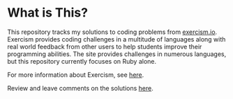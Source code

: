 # What is This?

This repository tracks my solutions to coding problems from [exercism.io](exercism.io). Exercism provides coding challenges 
in a multitude of languages along with real world feedback from other users to help students improve their programming abilities. The site provides
challenges in numerous languages, but this repository currently focuses on Ruby alone. 

For more information about Exercism, see [here](http://exercism.io/getting-started). 

Review and leave comments on the solutions [here](http://exercism.io/viparthasarathy).


